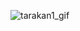 ![tarakan1_gif](https://github.com/fluke8/neuro-race-python/assets/84039753/194e54af-3d10-4c7d-98de-e0316bcc62cc)
